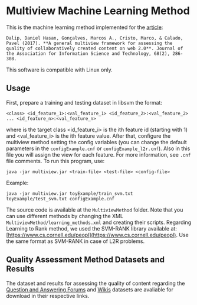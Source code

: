 # Multiview Machine Learning Method

This is the machine learning method implemented for the [article](http://onlinelibrary.wiley.com/doi/10.1002/asi.23650/full): 

```
Dalip, Daniel Hasan, Gonçalves, Marcos A., Cristo, Marco, & Calado, Pavel (2017). **A general multiview framework for assessing the quality of collaboratively created content on web 2.0**. Journal of the Association for Information Science and Technology, 68(2), 286-308.
```

This software is compatible with Linux only.

## Usage



First, prepare a training and testing dataset in libsvm the format: 

```
<class> <id_feature_1>:<val_feature_1> <id_feature_2>:<val_feature_2> ... <id_feature_n>:<val_feature_n>
```

where <class> is the target class <id_feature_i> is the ith feature id (starting with 1) and <val_feature_i> is the ith feature value. After that, configure the multiview method setting the config variables (you can change the default parameters in the `configExample.cnf` or `configExample_l2r.cnf`). Also in this file you will assign the view for each feature. For more information, see `.cnf` file comments. To run this program, use: 

```
java -jar multiview.jar <train-file> <test-file> <config-file>
```

Example:

```
java -jar multiview.jar toyExample/train_svm.txt toyExample/test_svm.txt configExample.cnf
```

The source code is available at the `MultiviewMethod` folder. Note that you can use different methods by changing the XML `MultiviewMethod/learning_methods.xml` and creating their scripts. Regarding Learning to Rank method, we used the SVM-RANK library available at: [https://www.cs.cornell.edu/peopl](https://www.cs.cornell.edu/peopl). Use the same format as SVM-RANK in case of L2R problems.



## Quality Assessment Method Datasets and Results

The dataset and results for assessing the quality of content regarding the [Question and Answering Forums](http://www.lbd.dcc.ufmg.br/lbd/collections/ranking-q-a-forums) and [Wikis](http://www.lbd.dcc.ufmg.br/lbd/collections/wiki-quality) datasets are avaliable for download in their respective links. 


